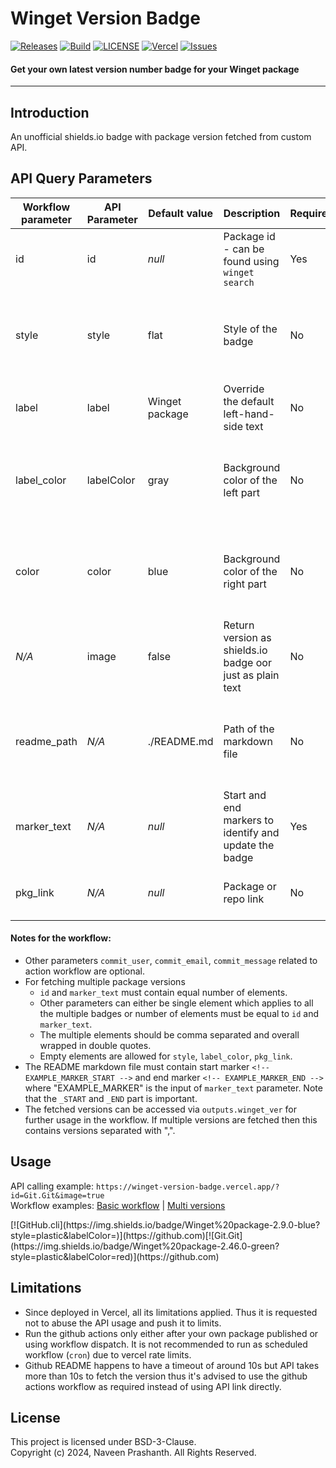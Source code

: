 # Winget Version Badge

[![Releases](https://img.shields.io/github/v/release/gnpaone/winget-version-badge?style=flat-square)](https://github.com/gnpaone/winget-version-badge/releases)
[![Build](https://img.shields.io/github/actions/workflow/status/gnpaone/winget-version-badge/build.yml?style=flat-square&logo=github)](https://github.com/gnpaone/winget-version-badge/actions/workflows/build.yml)
[![LICENSE](https://img.shields.io/github/license/gnpaone/winget-version-badge?style=flat-square)](https://github.com/gnpaone/winget-version-badge/blob/main/LICENSE)
[![Vercel](https://vercelbadge.vercel.app/api/gnpaone/winget-version-badge?style=flat-square&logo=vercel)](https://winget-version-badge.vercel.app)
[![Issues](https://img.shields.io/github/issues/gnpaone/winget-version-badge?color=orange&style=flat-square)](https://github.com/gnpaone/winget-version-badge/issues)

#### Get your own latest version number badge for your Winget package

<hr noshade>

## Introduction

An unofficial shields.io badge with package version fetched from custom API.

## API Query Parameters
<table>
  <thead>
    <tr>
      <th>Workflow parameter</th>
      <th>API Parameter</th>
      <th>Default value</th>
      <th>Description</th>
      <th>Required</th>
      <th>Possible values</th>
      <th></th>
    </tr>
  </thead>
  <tbody>
    <tr>
      <td>id</td>
      <td>id</td>
      <td><em>null</em></td>
      <td>Package id - can be found using <code>winget search</code></td>
      <td>Yes</td>
      <td><em>Winget package identifier (ID)</em></td>
      <td rowspan="9">All these parameters (related to workflow only) supports updating multiple package badges at a time without calling the workflow multiple times.<br><a href="https://github.com/gnpaone/winget-version-badge/blob/main/.github/workflows/example.yml">Example workflow</td>
    </tr>
    <tr>
      <td>style</td>
      <td>style</td>
      <td>flat</td>
      <td>Style of the badge</td>
      <td>No</td>
      <td>flat, flat-square, plastic, for-the-badge, plastic, social</td>
    </tr>
    <tr>
      <td>label</td>
      <td>label</td>
      <td>Winget package</td>
      <td>Override the default left-hand-side text</td>
      <td>No</td>
      <td><em>Text (special chars included)</em></td>
    </tr>
    <tr>
      <td>label_color</td>
      <td>labelColor</td>
      <td>gray</td>
      <td>Background color of the left part</td>
      <td>No</td>
      <td><em>hex, rgb, rgba, hsl, hsla and css named colors supported</em></td>
    </tr>
    <tr>
      <td>color</td>
      <td>color</td>
      <td>blue</td>
      <td>Background color of the right part</td>
      <td>No</td>
      <td><em>hex, rgb, rgba, hsl, hsla and css named colors supported</em></td>
    </tr>
    <tr>
      <td><em>N/A</em></td>
      <td>image</td>
      <td>false</td>
      <td>Return version as shields.io badge oor just as plain text</td>
      <td>No</td>
      <td>true <em>or</em> 1, false</td>
    </tr>
    <tr>
      <td>readme_path</td>
      <td><em>N/A</em></td>
      <td>./README.md</td>
      <td>Path of the markdown file</td>
      <td>No</td>
      <td><em>File path relative to the root directory of the GitHub repo</em></td>
    </tr>
    <tr>
      <td>marker_text</td>
      <td><em>N/A</em></td>
      <td><em>null</em></td>
      <td>Start and end markers to identify and update the badge</td>
      <td>Yes</td>
      <td><em>Marker text</em></td>
    </tr>
    <tr>
      <td>pkg_link</td>
      <td><em>N/A</em></td>
      <td><em>null</em></td>
      <td>Package or repo link</td>
      <td>No</td>
      <td><em>URL of the package repo</em></td>
    </tr>
  </tbody>
</table>

#### Notes for the workflow:
* Other parameters `commit_user`, `commit_email`, `commit_message` related to action workflow are optional.
* For fetching multiple package versions
  * `id` and `marker_text` must contain equal number of elements.
  * Other parameters can either be single element which applies to all the multiple badges or number of elements must be equal to `id` and `marker_text`.
  * The multiple elements should be comma separated and overall wrapped in double quotes.
  * Empty elements are allowed for `style`, `label_color`, `pkg_link`.
* The README markdown file must contain start marker `<!-- EXAMPLE_MARKER_START -->` and end marker `<!-- EXAMPLE_MARKER_END -->` where "EXAMPLE_MARKER" is the input of `marker_text` parameter. Note that the `_START` and `_END` part is important.
* The fetched versions can be accessed via `outputs.winget_ver` for further usage in the workflow. If multiple versions are fetched then this contains versions separated with ",".

## Usage
API calling example: `https://winget-version-badge.vercel.app/?id=Git.Git&image=true`<br>
Workflow examples: [Basic workflow](https://github.com/gnpaone/winget-version-badge/blob/main/examples/basic.yml) | [Multi versions](https://github.com/gnpaone/winget-version-badge/blob/main/examples/multi-ver.yml) <br>
<!-- EXAMPLE_1_START -->[![GitHub.cli](https://img.shields.io/badge/Winget%20package-2.9.0-blue?style=plastic&labelColor=)](https://github.com)<!-- EXAMPLE_1_END --><!-- EXAMPLE_2_START -->[![Git.Git](https://img.shields.io/badge/Winget%20package-2.46.0-green?style=plastic&labelColor=red)](https://github.com)<!-- EXAMPLE_2_END -->

## Limitations
- Since deployed in Vercel, all its limitations applied. Thus it is requested not to abuse the API usage and push it to limits.
- Run the github actions only either after your own package published or using workflow dispatch. It is not recommended to run as scheduled workflow (`cron`) due to vercel rate limits.
- Github README happens to have a timeout of around 10s but API takes more than 10s to fetch the version thus it's advised to use the github actions workflow as required instead of using API link directly.

## License
This project is licensed under BSD-3-Clause.  
Copyright (c) 2024, Naveen Prashanth. All Rights Reserved.
